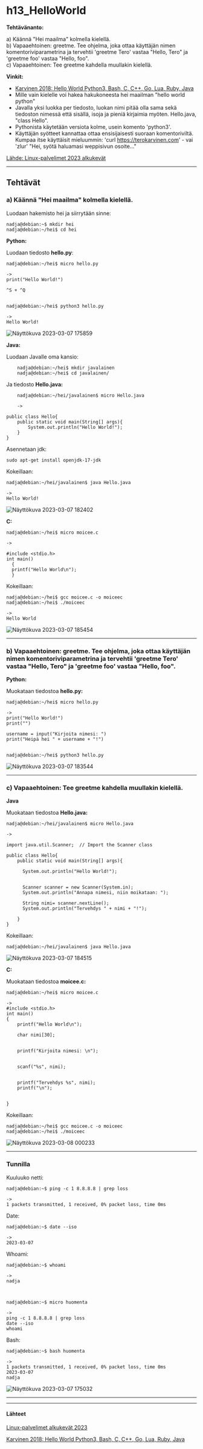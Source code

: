 

# h13_HelloWorld

**Tehtävänanto:**  

a) Käännä "Hei maailma" kolmella kielellä.  
b) Vapaaehtoinen: greetme. Tee ohjelma, joka ottaa käyttäjän nimen komentoriviparametrina ja tervehtii 'greetme Tero' vastaa "Hello, Tero" ja 'greetme foo' vastaa "Hello, foo".  
c) Vapaaehtoinen: Tee greetme kahdella muullakin kielellä.  

**Vinkit:**

- [Karvinen 2018: Hello World Python3, Bash, C, C++, Go, Lua, Ruby, Java](https://terokarvinen.com/2018/hello-python3-bash-c-c-go-lua-ruby-java-programming-languages-on-ubuntu-18-04/)  
- Mille vain kielelle voi hakea hakukoneesta hei maailman "hello world python"  
- Javalla yksi luokka per tiedosto, luokan nimi pitää olla sama sekä tiedoston nimessä että sisällä, isoja ja pieniä kirjaimia myöten. Hello.java, "class Hello".
- Pythonista käytetään versiota kolme, usein komento 'python3'.  
- Käyttäjän syötteet kannattaa ottaa ensisijaisesti suoraan komentoriviltä. Kumpaa itse käyttäisit mieluummin: 'curl https://terokarvinen.com' - vai 'zlur' "Hei, syötä haluamasi weppisivun osoite..."  



[Lähde: Linux-palvelimet 2023 alkukevät](https://terokarvinen.com/2023/linux-palvelimet-2023-alkukevat/)   

---
## Tehtävät  

### a) Käännä "Hei maailma" kolmella kielellä.   

Luodaan hakemisto hei ja siirrytään sinne:  

    nadja@debian:~$ mkdir hei  
    nadja@debian:~/hei$ cd hei

**Python:**  

Luodaan tiedosto **hello.py**:  

    nadja@debian:~/hei$ micro hello.py
    
    ->
    print("Hello World!")
    
    ^S + ^Q
    
    
    nadja@debian:~/hei$ python3 hello.py

    ->
    Hello World!

    
    
    
![Näyttökuva 2023-03-07 175859](https://user-images.githubusercontent.com/118609353/223477054-2985c46c-8533-44c3-96a0-aa80be7446ae.png)

**Java:**  

Luodaan Javalle oma kansio:  

        nadja@debian:~/hei$ mkdir javalainen
        nadja@debian:~/hei$ cd javalainen/ 
        
Ja tiedosto **Hello.java:**  

        nadja@debian:~/hei/javalainen$ micro Hello.java  
        
        ->

    public class Hello{
	    public static void main(String[] args){
		    System.out.println("Hello World!");
 	    }
    }

Asennetaan jdk:  

    sudo apt-get install openjdk-17-jdk  
    
    
Kokeillaan:  

    nadja@debian:~/hei/javalainen$ java Hello.java
    
    ->
    Hello World!


![Näyttökuva 2023-03-07 182402](https://user-images.githubusercontent.com/118609353/223484601-d33ce230-949b-4148-b9ae-41dd499c3ae3.png)


**C:**  

    nadja@debian:~/hei$ micro moicee.c
    
    ->
    
    #include <stdio.h>
    int main()
      {
      printf("Hello World\n");
      }
      
      
Kokeillaan:  

    nadja@debian:~/hei$ gcc moicee.c -o moiceec
    nadja@debian:~/hei$ ./moiceec 
    
    ->
    Hello World
    
    
![Näyttökuva 2023-03-07 185454](https://user-images.githubusercontent.com/118609353/223492906-c7d9be56-32f8-496e-a9b7-b5e30073a2fe.png)




  

---

### b) Vapaaehtoinen: greetme. Tee ohjelma, joka ottaa käyttäjän nimen komentoriviparametrina ja tervehtii 'greetme Tero' vastaa "Hello, Tero" ja 'greetme foo' vastaa "Hello, foo".  
 
**Python:**  

 Muokataan tiedostoa **hello.py:**  
 
    nadja@debian:~/hei$ micro hello.py 
    
    ->
    print("Hello World!")
    print("")
    
    username = input("Kirjoita nimesi: ")
    print("Heipä hei " + username + "!")
    
    
    nadja@debian:~/hei$ python3 hello.py 



![Näyttökuva 2023-03-07 183544](https://user-images.githubusercontent.com/118609353/223487819-a927fdee-db9e-4570-97ee-f15c37af055e.png)


 
    
 

---
### c) Vapaaehtoinen: Tee greetme kahdella muullakin kielellä.  

**Java** 

Muokataan tiedostoa **Hello.java:**  

    nadja@debian:~/hei/javalainen$ micro Hello.java 
    
    ->
    
    import java.util.Scanner;  // Import the Scanner class

    public class Hello{
	    public static void main(String[] args){
	
		  System.out.println("Hello World!");

	
		  Scanner scanner = new Scanner(System.in);
		  System.out.println("Annapa nimesi, niin moikataan: ");

		  String nimi= scanner.nextLine();
		  System.out.println("Tervehdys " + nimi + "!");
	
 	    }
    }
    
    
    
Kokeillaan:  
    
    nadja@debian:~/hei/javalainen$ java Hello.java


![Näyttökuva 2023-03-07 184515](https://user-images.githubusercontent.com/118609353/223490436-0744ffa3-654b-4b2a-95e9-6bf7590909b1.png)
	

**C:**  

Muokataan tiedostoa **moicee.c:**  

	nadja@debian:~/hei$ micro moicee.c
	
	->
	#include <stdio.h>
	int main()
	{
 		printf("Hello World\n");

		char nimi[30];


		printf("Kirjoita nimesi: \n");


		scanf("%s", nimi);


		printf("Tervehdys %s", nimi);
		printf("\n");


	}  
	
Kokeillaan:  

	nadja@debian:~/hei$ gcc moicee.c -o moiceec  
	nadja@debian:~/hei$ ./moiceec

	
![Näyttökuva 2023-03-08 000233](https://user-images.githubusercontent.com/118609353/223563631-1b79ca76-6b2c-4961-8b5f-0d47f9746a2c.png)


---
### Tunnilla  

Kuuluuko netti:  
       
    nadja@debian:~$ ping -c 1 8.8.8.8 | grep loss

    ->    
    1 packets transmitted, 1 received, 0% packet loss, time 0ms

Date:  

    nadja@debian:~$ date --iso
    
    ->
    2023-03-07
    
    
Whoami:  

    nadja@debian:~$ whoami
    
    ->
    nadja
   
   

    nadja@debian:~$ micro huomenta

    ->  
    ping -c 1 8.8.8.8 | grep loss
    date --iso
    whoami
    
Bash:  

    nadja@debian:~$ bash huomenta
    
    ->
    1 packets transmitted, 1 received, 0% packet loss, time 0ms
    2023-03-07
    nadja
    

![Näyttökuva 2023-03-07 175032](https://user-images.githubusercontent.com/118609353/223474724-c611b76d-18dd-4179-a6cd-da7b1175c8fa.png)





---
---

#### Lähteet  
  
[Linux-palvelimet alkukevät 2023](https://terokarvinen.com/2023/linux-palvelimet-2023-alkukevat/)  

[Karvinen 2018: Hello World Python3, Bash, C, C++, Go, Lua, Ruby, Java](https://terokarvinen.com/2018/hello-python3-bash-c-c-go-lua-ruby-java-programming-languages-on-ubuntu-18-04/)  

 












